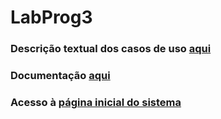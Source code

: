 # LabProg3

### Descrição textual dos casos de uso [aqui](https://docs.google.com/document/d/1c3sMRhIGTMgjT0X0DqFo04FBkhRzbYnJk78xklyHT_8/edit?usp=sharing)

### Documentação [aqui](https://tinyurl.com/ycsy37cy)

### Acesso à [página inicial do sistema](http://192.168.91.55:8081/index.html)
